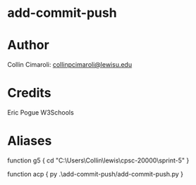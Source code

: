 # add-commit-push

# Author
Collin Cimaroli: collinpcimaroli@lewisu.edu

# Credits
Eric Pogue
W3Schools

# Aliases
function g5 { cd "C:\Users\Collin\lewis\cpsc-20000\sprint-5" }

function acp { py .\add-commit-push/add-commit-push.py }

